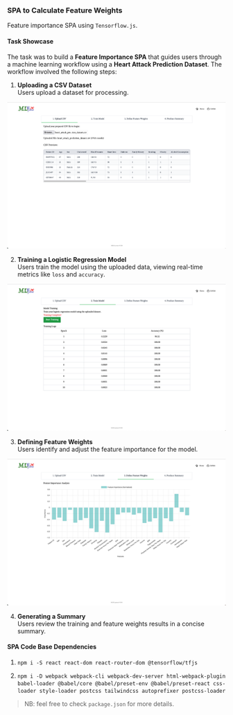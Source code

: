 ### SPA to Calculate Feature Weights

Feature importance SPA using `Tensorflow.js`.

#### Task Showcase

The task was to build a **Feature Importance SPA** that guides users through a machine learning workflow using a **Heart Attack Prediction Dataset**. The workflow involved the following steps:

1. **Uploading a CSV Dataset**  
   Users upload a dataset for processing.

![CSV file parsing](mlex.systems.csv-processing.png)

2. **Training a Logistic Regression Model**  
   Users train the model using the uploaded data, viewing real-time metrics like `loss` and `accuracy`.

![Training a Logistic Regression Model](mlex.systems.model-training.png)

3. **Defining Feature Weights**  
   Users identify and adjust the feature importance for the model.

![Defining Feature Weights](mlex.systems.feature-importance.png)

4. **Generating a Summary**  
   Users review the training and feature weights results in a concise summary.



#### SPA Code Base Dependencies

1. ``npm i -S react react-dom react-router-dom @tensorflow/tfjs
``

2. ``npm i -D webpack webpack-cli webpack-dev-server html-webpack-plugin babel-loader @babel/core @babel/preset-env @babel/preset-react css-loader style-loader postcss tailwindcss autoprefixer postcss-loader
   ``

>NB: feel free to check `package.json` for more details.
